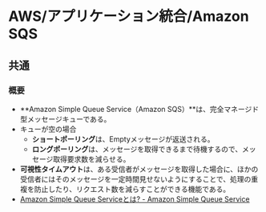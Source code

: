 # AWS/アプリケーション統合/Amazon SQS

## 共通

### 概要

- **Amazon Simple Queue Service（Amazon SQS）**は、完全マネージド型メッセージキューである。
- キューが空の場合
  - **ショートポーリング**は、Emptyメッセージが返送される。
  - **ロングポーリング**は、メッセージを取得できるまで待機するので、メッセージ取得要求数を減らせる。
- **可視性タイムアウト**は、ある受信者がメッセージを取得した場合に、ほかの受信者にはそのメッセージを一定時間見せないようにすることで、処理の重複を防止したり、リクエスト数を減らすことができる機能である。
- [Amazon Simple Queue Serviceとは? - Amazon Simple Queue Service](https://docs.aws.amazon.com/ja_jp/AWSSimpleQueueService/latest/SQSDeveloperGuide/welcome.html)
